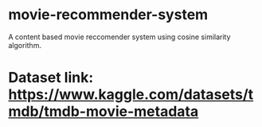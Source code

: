 # movie-recommender-system
A content based movie reccomender system using cosine similarity algorithm. 
# Dataset link: https://www.kaggle.com/datasets/tmdb/tmdb-movie-metadata
